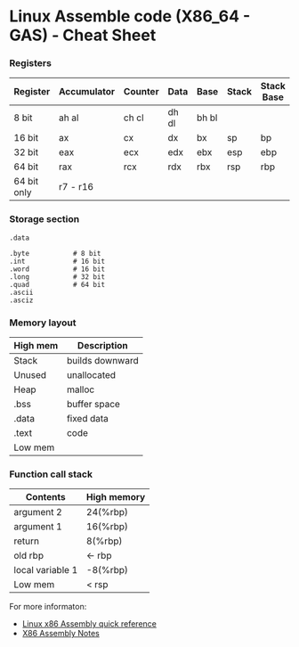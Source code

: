 Linux Assemble code (X86_64 - GAS) - Cheat Sheet
===

### Registers
| Register      | Accumulator | Counter | Data  | Base  | Stack | Stack Base | Source | Destination
| ------------- |-------------| ------- | ----- | ----- | ------------- | ---------- | ------ | -----------
| 8 bit         | ah al       | ch cl   | dh dl | bh bl | | | | |
| 16 bit        | ax          | cx      | dx    | bx    | sp    | bp         | si     | di
| 32 bit        | eax         | ecx     | edx   | ebx   | esp   | ebp        | esi    | edi
| 64 bit        | rax         | rcx     | rdx   | rbx   | rsp   | rbp        | rsi    | rdi
| 64 bit only   | r7 - r16    |||||||||

### Storage section
```
.data

.byte 			# 8 bit
.int 			# 16 bit
.word 			# 16 bit
.long 			# 32 bit
.quad 			# 64 bit
.ascii
.asciz
```

### Memory layout
| High mem | Description |
| -------- | - |
| Stack    | builds downward |
| Unused   | unallocated     |
| Heap     | malloc          |
| .bss     | buffer space    |
| .data    | fixed data      |
| .text    | code |
| Low mem  | |

### Function call stack
| Contents | High memory |
| -------- | ----------- |
| argument 2       | 24(%rbp) |
| argument 1       | 16(%rbp) |
| return           | 8(%rbp)  |
| old rbp          | <- rbp   |
| local variable 1 | -8(%rbp) |
| Low mem          | < rsp    |
For more informaton:
* [Linux x86 Assembly quick reference](https://www.cs.uaf.edu/2005/fall/cs301/support/x86/index.html)
* [X86 Assembly Notes](https://notes.shichao.io/asm/)

